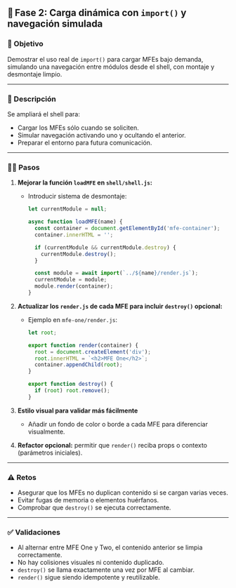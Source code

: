 ## 🧪 Fase 2: Carga dinámica con `import()` y navegación simulada

### 🌟 Objetivo

Demostrar el uso real de `import()` para cargar MFEs bajo demanda, simulando una navegación entre módulos desde el shell, con montaje y desmontaje limpio.

---

### 📜 Descripción

Se ampliará el shell para:

* Cargar los MFEs sólo cuando se soliciten.
* Simular navegación activando uno y ocultando el anterior.
* Preparar el entorno para futura comunicación.

---

### 🧍‍♂️ Pasos

1. **Mejorar la función `loadMFE` en `shell/shell.js`:**

   * Introducir sistema de desmontaje:

     ```js
     let currentModule = null;

     async function loadMFE(name) {
       const container = document.getElementById('mfe-container');
       container.innerHTML = '';

       if (currentModule && currentModule.destroy) {
         currentModule.destroy();
       }

       const module = await import(`../${name}/render.js`);
       currentModule = module;
       module.render(container);
     }
     ```

2. **Actualizar los `render.js` de cada MFE para incluir `destroy()` opcional:**

   * Ejemplo en `mfe-one/render.js`:

     ```js
     let root;

     export function render(container) {
       root = document.createElement('div');
       root.innerHTML = `<h2>MFE One</h2>`;
       container.appendChild(root);
     }

     export function destroy() {
       if (root) root.remove();
     }
     ```

3. **Estilo visual para validar más fácilmente**

   * Añadir un fondo de color o borde a cada MFE para diferenciar visualmente.

4. **Refactor opcional:** permitir que `render()` reciba props o contexto (parámetros iniciales).

---

### ⚠️ Retos

* Asegurar que los MFEs no duplican contenido si se cargan varias veces.
* Evitar fugas de memoria o elementos huérfanos.
* Comprobar que `destroy()` se ejecuta correctamente.

---

### ✅ Validaciones

* Al alternar entre MFE One y Two, el contenido anterior se limpia correctamente.
* No hay colisiones visuales ni contenido duplicado.
* `destroy()` se llama exactamente una vez por MFE al cambiar.
* `render()` sigue siendo idempotente y reutilizable.

